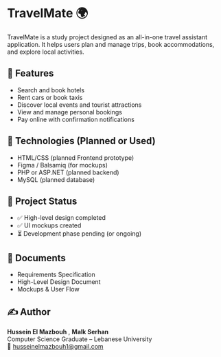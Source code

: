 # TravelMate 🌍

TravelMate is a study project designed as an all-in-one travel assistant application. It helps users plan and manage trips, book accommodations, and explore local activities.

## 🚀 Features

- Search and book hotels
- Rent cars or book taxis
- Discover local events and tourist attractions
- View and manage personal bookings
- Pay online with confirmation notifications

## 🧠 Technologies (Planned or Used)

- HTML/CSS (planned Frontend prototype)
- Figma / Balsamiq (for mockups)
- PHP or ASP.NET (planned backend)
- MySQL (planned database)

## 📁 Project Status

- ✅ High-level design completed
- ✅ UI mockups created
- ⏳ Development phase pending (or ongoing)

## 📄 Documents

- Requirements Specification
- High-Level Design Document
- Mockups & User Flow

## ✍️ Author

**Hussein El Mazbouh** , **Malk Serhan**  
Computer Science Graduate – Lebanese University  
📧 husseinelmazbouh1@gmail.com
